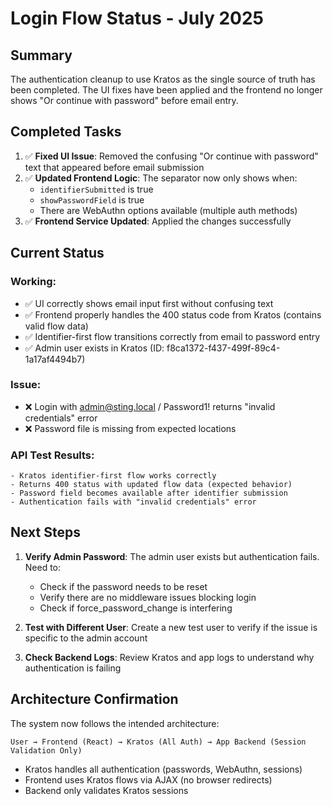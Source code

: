 # Login Flow Status - July 2025

## Summary

The authentication cleanup to use Kratos as the single source of truth has been completed. The UI fixes have been applied and the frontend no longer shows "Or continue with password" before email entry.

## Completed Tasks

1. ✅ **Fixed UI Issue**: Removed the confusing "Or continue with password" text that appeared before email submission
2. ✅ **Updated Frontend Logic**: The separator now only shows when:
   - `identifierSubmitted` is true
   - `showPasswordField` is true  
   - There are WebAuthn options available (multiple auth methods)
3. ✅ **Frontend Service Updated**: Applied the changes successfully

## Current Status

### Working:
- ✅ UI correctly shows email input first without confusing text
- ✅ Frontend properly handles the 400 status code from Kratos (contains valid flow data)
- ✅ Identifier-first flow transitions correctly from email to password entry
- ✅ Admin user exists in Kratos (ID: f8ca1372-f437-499f-89c4-1a17af4494b7)

### Issue:
- ❌ Login with admin@sting.local / Password1! returns "invalid credentials" error
- ❌ Password file is missing from expected locations

### API Test Results:
```
- Kratos identifier-first flow works correctly
- Returns 400 status with updated flow data (expected behavior)
- Password field becomes available after identifier submission
- Authentication fails with "invalid credentials" error
```

## Next Steps

1. **Verify Admin Password**: The admin user exists but authentication fails. Need to:
   - Check if the password needs to be reset
   - Verify there are no middleware issues blocking login
   - Check if force_password_change is interfering

2. **Test with Different User**: Create a new test user to verify if the issue is specific to the admin account

3. **Check Backend Logs**: Review Kratos and app logs to understand why authentication is failing

## Architecture Confirmation

The system now follows the intended architecture:
```
User → Frontend (React) → Kratos (All Auth) → App Backend (Session Validation Only)
```

- Kratos handles all authentication (passwords, WebAuthn, sessions)
- Frontend uses Kratos flows via AJAX (no browser redirects)
- Backend only validates Kratos sessions